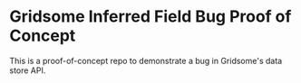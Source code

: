 # Gridsome Inferred Field Bug Proof of Concept

This is a proof-of-concept repo to demonstrate a bug in Gridsome's data store API.